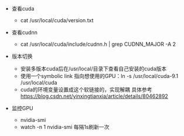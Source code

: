 - 查看cuda 
  - cat /usr/local/cuda/version.txt
- 查看cudnn 
  - cat /usr/local/cuda/include/cudnn.h | grep CUDNN_MAJOR -A 2

- 版本切换
  - 安装多版本cuda后在/usr/local/目录下查看自己安装的cuda版本
  - 使用一个symbolic link 指向想使用的GPU：ln -s /usr/local/cuda-9.1 /usr/local/cuda
  - cuda的环境变量设置成这个软链接的，实现解耦 具体参考 https://blog.csdn.net/yinxingtianxia/article/details/80462892


- 监控GPU
  - nvidia-smi
  - watch -n 1 nvidia-smi 每隔1s刷新一次

